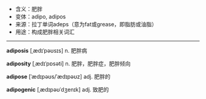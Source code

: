 - <span class="definition">含义：肥胖</span>
- <span class="definition">变体：adipo, adipos</span>
- <span class="definition">来源：拉丁单词adeps（意为fat或grease，即脂肪或油脂）</span>
- <span class="definition">用途：构成肥胖相关词汇</span>


---


<span class="vocabulary">**adiposis**</span> [ˌædɪˈpəʊsɪs] n. 肥胖病

<span class="vocabulary">**adiposity**</span> [ˌædɪˈpɒsəti] n. 肥胖，肥胖症，肥胖倾向

<span class="vocabulary">**adipose**</span> [ˈædɪpəʊs/ˈædɪpəʊz] adj. 肥胖的

<span class="vocabulary">**adipogenic**</span> [ˌædɪpəʊˈdʒenɪk] adj. 致肥的 
